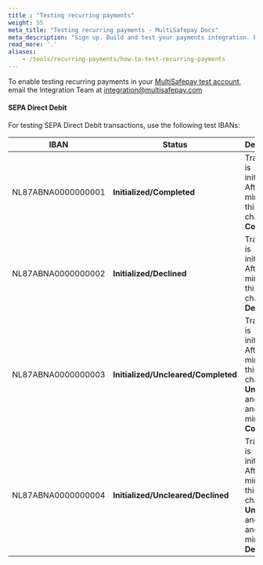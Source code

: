 ```yaml
---
title : "Testing recurring payments"
weight: 55
meta_title: "Testing recurring payments - MultiSafepay Docs"
meta_description: "Sign up. Build and test your payments integration. Explore our products and services. Use our API Reference, SDKs, and wrappers. Get support."
read_more: '.'
aliases:
    - /tools/recurring-payments/how-to-test-recurring-payments
---
```

To enable testing recurring payments in your [MultiSafepay test account](https://testmerchant.multisafepay.com), email the Integration Team at <integration@multisafepay.com> 

#### SEPA Direct Debit

For testing SEPA Direct Debit transactions, use the following test IBANs:

| IBAN | Status | Description |
---|---|---
NL87ABNA0000000001 | **Initialized/Completed** | Transaction is initialized. After 2 minutes, this changes to **Completed**.|
NL87ABNA0000000002 | **Initialized/Declined** | Transaction is initialized. After 2 minutes, this changes to **Declined**.|
NL87ABNA0000000003 | **Initialized/Uncleared/Completed** | Transaction is initialized. After 2 minutes, this changes to **Uncleared**, and after another minute to **Completed**.|
NL87ABNA0000000004 | **Initialized/Uncleared/Declined** | Transaction is initialized. After 2 minutes, this changes to **Uncleared**, and after another minute to **Declined**.|
